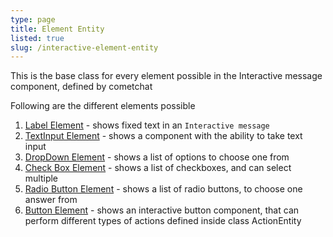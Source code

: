 ```yaml
---
type: page
title: Element Entity
listed: true
slug: /interactive-element-entity
---
```


This is the base class for every element possible in the Interactive message component, defined by cometchat

Following are the different elements possible

1. [Label Element](./interactive-label-element) - shows fixed text in an `Interactive message`
2. [TextInput Element](./interactive-textinput-element) - shows a component with the ability to take text input
3. [DropDown Element](./interactive-dropdown-element) - shows a list of options to choose one from
4. [Check Box Element](./interactive-check-box-element) - shows a list of checkboxes, and can select multiple
5. [Radio Button Element](./interactive-radio-button-element) - shows a list of radio buttons, to choose one answer from
6. [Button Element](./interactive-button-element) - shows an interactive button component, that can perform different types of actions defined inside class ActionEntity
